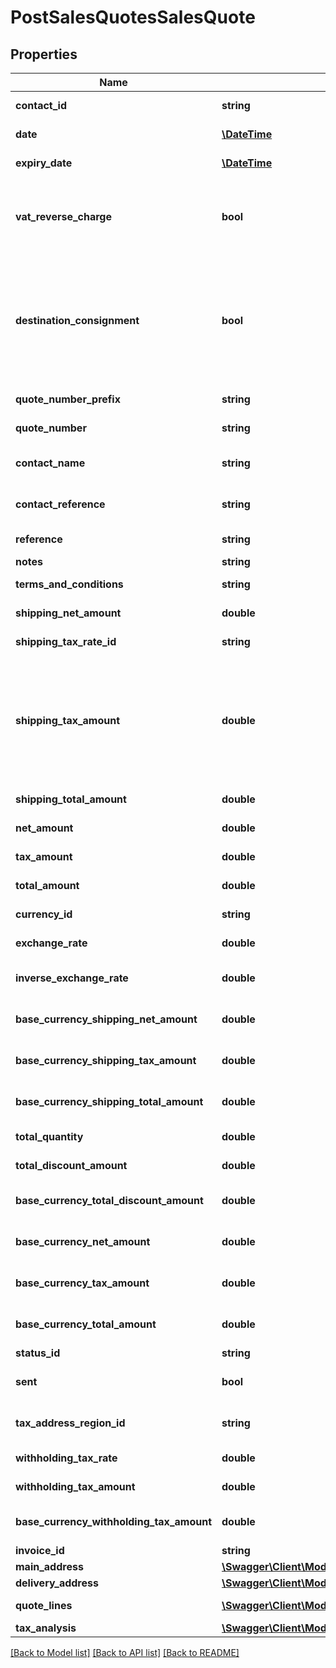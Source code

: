 # PostSalesQuotesSalesQuote

## Properties
Name | Type | Description | Notes
------------ | ------------- | ------------- | -------------
**contact_id** | **string** | The contact the quote relates to | 
**date** | [**\DateTime**](\DateTime.md) | The date of the quote | 
**expiry_date** | [**\DateTime**](\DateTime.md) | The expiry date of the quote | 
**vat_reverse_charge** | **bool** | Indicates whether Domestic Reverser Charge is applied to the artefact. Only used for a UK business. | [optional] 
**destination_consignment** | **bool** | Indicates whether consignment checkbox for destination VAT is checked on the artefact. Only used for an UK business, where destination VAT was enabled in the settings. | [optional] 
**quote_number_prefix** | **string** | The quote number prefix | [optional] 
**quote_number** | **string** | The generated quote number | [optional] 
**contact_name** | **string** | The name of the contact when the quote was created | [optional] 
**contact_reference** | **string** | The reference of the contact when the quote was created | [optional] 
**reference** | **string** | The reference for the quote | [optional] 
**notes** | **string** | Quote notes | [optional] 
**terms_and_conditions** | **string** | Quote terms and conditions | [optional] 
**shipping_net_amount** | **double** | The net shipping amount | [optional] 
**shipping_tax_rate_id** | **string** | The ID of the Shipping Tax Rate. | [optional] 
**shipping_tax_amount** | **double** | The tax shipping amount. NOTE: This is not required for POST/PUT requests as the shipping tax is calculated based on the shipping_net_amount and the shipping_tax_rate. | [optional] 
**shipping_total_amount** | **double** | The total shipping amount | [optional] 
**net_amount** | **double** | The net amount of the quote | [optional] 
**tax_amount** | **double** | The tax amount of the quote | [optional] 
**total_amount** | **double** | The total amount of the quote | [optional] 
**currency_id** | **string** | The ID of the Currency. | [optional] 
**exchange_rate** | **double** | The exchange rate for the quote | [optional] 
**inverse_exchange_rate** | **double** | The inverse exchange rate for the quote | [optional] 
**base_currency_shipping_net_amount** | **double** | The net shipping amount in base currency | [optional] 
**base_currency_shipping_tax_amount** | **double** | The tax shipping amount in base currency | [optional] 
**base_currency_shipping_total_amount** | **double** | The total shipping amount in base currency | [optional] 
**total_quantity** | **double** | The total quantity of the quote | [optional] 
**total_discount_amount** | **double** | The discount amount on the  quote | [optional] 
**base_currency_total_discount_amount** | **double** | The discount amount on the  quote in base currency | [optional] 
**base_currency_net_amount** | **double** | The net amount of the quote in base currency | [optional] 
**base_currency_tax_amount** | **double** | The tax amount of the quote in base currency | [optional] 
**base_currency_total_amount** | **double** | The total amount of the quote in base currency | [optional] 
**status_id** | **string** | The ID of the Status. | [optional] 
**sent** | **bool** | Indicates whether the quote has been sent | [optional] 
**tax_address_region_id** | **string** | The ID of the Tax Address Region. (Canada only) | [optional] 
**withholding_tax_rate** | **double** | IRPF withheld Tax Rate (Spain only) | [optional] 
**withholding_tax_amount** | **double** | IRPF withheld Tax Amount (Spain only) | [optional] 
**base_currency_withholding_tax_amount** | **double** | IRPF withheld Tax Amount (Spain only) in the base currency | [optional] 
**invoice_id** | **string** | The ID of the Invoice. | [optional] 
**main_address** | [**\Swagger\Client\Model\PostSalesCorrectiveInvoicesSalesCorrectiveInvoiceMainAddress**](PostSalesCorrectiveInvoicesSalesCorrectiveInvoiceMainAddress.md) |  | [optional] 
**delivery_address** | [**\Swagger\Client\Model\PostSalesCorrectiveInvoicesSalesCorrectiveInvoiceMainAddress**](PostSalesCorrectiveInvoicesSalesCorrectiveInvoiceMainAddress.md) |  | [optional] 
**quote_lines** | [**\Swagger\Client\Model\PostSalesEstimatesSalesEstimateEstimateLines[]**](PostSalesEstimatesSalesEstimateEstimateLines.md) | The quote lines of the quote | 
**tax_analysis** | [**\Swagger\Client\Model\PostPurchaseCorrectiveInvoicesPurchaseCorrectiveInvoiceTaxAnalysis[]**](PostPurchaseCorrectiveInvoicesPurchaseCorrectiveInvoiceTaxAnalysis.md) |  | [optional] 

[[Back to Model list]](../README.md#documentation-for-models) [[Back to API list]](../README.md#documentation-for-api-endpoints) [[Back to README]](../README.md)


